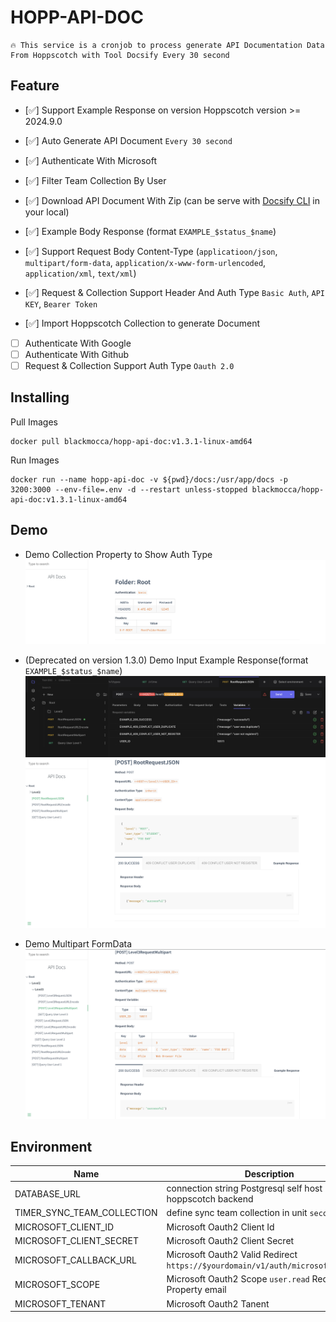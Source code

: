 # HOPP-API-DOC
```quote
🔥 This service is a cronjob to process generate API Documentation Data From Hoppscotch with Tool Docsify Every 30 second
```

## Feature
- [✅] Support Example Response on version Hoppscotch version >= 2024.9.0 
- [✅] Auto Generate API Document `Every 30 second`
- [✅] Authenticate With Microsoft 
- [✅] Filter Team Collection By User
- [✅] Download API Document With Zip (can be serve with [Docsify CLI](https://docsify.js.org/#/) in your local)
- [✅] Example Body Response (format `EXAMPLE_$status_$name`)
- [✅] Support Request Body Content-Type (`applicatioon/json`, `multipart/form-data`, `application/x-www-form-urlencoded`, `application/xml`, `text/xml`)
- [✅] Request & Collection Support Header And Auth Type `Basic Auth`, `API KEY`, `Bearer Token`

- [✅] Import Hoppscotch Collection to generate Document 
- [ ] Authenticate With Google
- [ ] Authenticate With Github
- [ ] Request & Collection Support Auth Type `Oauth 2.0`

## Installing

Pull Images 
```shell
docker pull blackmocca/hopp-api-doc:v1.3.1-linux-amd64
```

Run Images
```shell
docker run --name hopp-api-doc -v ${pwd}/docs:/usr/app/docs -p 3200:3000 --env-file=.env -d --restart unless-stopped blackmocca/hopp-api-doc:v1.3.1-linux-amd64
```

## Demo    

- Demo Collection Property to Show Auth Type 
![Folder Properties](assets/demo/example_folder.png)

- (Deprecated on version 1.3.0) Demo Input Example Response(format `EXAMPLE_$status_$name`)
![Input Example Response](assets/demo/example_input_example_response.png)
![Demo Example Response](assets/demo/example_request_body.png)

- Demo Multipart FormData
![Demo Multipart](assets/demo/example_multipart.png)


## Environment
| Name       | Description    |
|-----------|------------|
| DATABASE_URL  | connection string Postgresql self host hoppscotch backend     |
| TIMER_SYNC_TEAM_COLLECTION  | define sync team collection in unit `second` |
| MICROSOFT_CLIENT_ID | Microsoft Oauth2 Client Id     |
| MICROSOFT_CLIENT_SECRET| Microsoft Oauth2 Client Secret  |
| MICROSOFT_CALLBACK_URL| Microsoft Oauth2 Valid Redirect `https://$yourdomain/v1/auth/microsoft/callback`|
| MICROSOFT_SCOPE| Microsoft Oauth2 Scope `user.read` Required Property email|
| MICROSOFT_TENANT| Microsoft Oauth2 Tanent |
